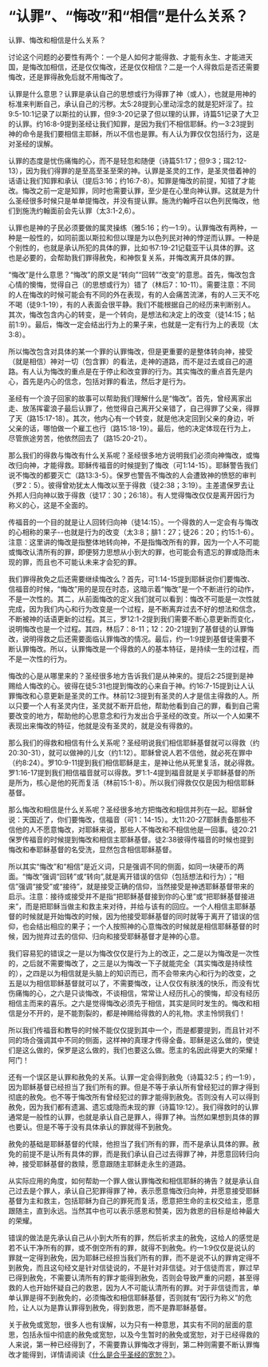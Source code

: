 # “认罪”、“悔改”和“相信”是什么关系？



<p>认罪、悔改和相信是什么关系？</p>

<p>讨论这个问题的必要性有两个：一个是人如何才能得救、才能有永生、才能进天国，是悔改加相信，还是仅仅悔改，还是仅仅相信？二是一个人得救后是否还需要悔改，还是罪得赦免后就不用悔改了。</p>

<p>认罪是什么意思？认罪是承认自己的思想或行为得罪了神（或人），也就是用神的标准来判断自己，承认自己的污秽。太5:28提到心里动淫念的就是犯奸淫了。拉9:5-10:1记录了以斯拉的认罪，但9:3-20记录了但以理的认罪，诗篇51记录了大卫的认罪。约16:8-9提到圣经让我们知罪，是因为我们不相信耶稣。约一3:23提到神的命令是我们要相信主耶稣，所以不信也是罪。有人认为罪仅仅包括行为，这是对圣经的误解。</p>

<p>认罪的态度是忧伤痛悔的心，而不是轻忽和随便（诗篇51:17；但9:3；珥2:12-13），因为我们得罪的是至高至圣至荣的神。认罪是圣灵的工作，是圣灵借着神的话语让我们知罪和承认（提后3:16；约16:7-8）。知罪是悔改的前提，知错了才能改。悔改之前一定是知罪，同时也需要认罪，至少是在心里向神认罪。这就是为什么圣经很多时候只是单单提悔改，并没有提认罪。施洗约翰呼召以色列民悔改，他们到施洗约翰面前会先认罪（太3:1-2,6）。</p>

<p>认罪也是神的子民必须要做的属灵操练（雅5:16；约一1:9）。认罪悔改有两种，一种是一般性的，如同前面以斯拉和但以理是为以色列民对神的悖逆而认罪。一种是个别性的，也就是承认所犯的具体的罪，比如书7:19-21记载亚干认具体的罪。这也是必要的，会帮助我们罪得赦免，和神恢复关系，并悔改离开具体的罪。</p>

<p>“悔改”是什么意思？“悔改”的原文是“转向”“回转”“改变”的意思。首先，悔改包含心情的懊悔，觉得自己（的思想或行为）错了（林后7：10-11）。需要注意：不同的人在悔改的时候可能会有不同的外在表现，有的人会痛苦流涕，有的人三天不吃不喝（徒9:1-19），有的人表面会很平静。我们不能根据自己的经历来判断别人。其次，悔改包含内心的转变，是一个转向，是想法和决定上的改变（徒14:15；帖前1:9）。最后，悔改一定会结出行为上的果子来，也就是一定有行为上的表现（太3:8）。</p>

<p>所以悔改包含对具体的某一个罪的认罪悔改，但是更重要的是整体转向神，接受（就是相信）神对一切（包含罪）的看法，走神的道路，而不是过去或自己的道路。有人认为悔改的重点是在于停止和改变罪的行为。其实悔改的重点首先是内心，首先是内心的信念，包括对罪的看法，然后才是行为。</p>

<p>圣经有一个浪子回家的故事可以帮助我们理解什么是“悔改”。首先，曾经离家出走、放荡挥霍浪子最后认罪了，他觉得自己离开父亲错了，自己得罪了父亲，得罪了天（路15:17-18）。其次，他内心有一个转变，就是他决定回到父亲的身边，听父亲的话，哪怕做一个雇工也行（路15:18-19）。最后，他的决定体现在行为上，尽管旅途劳苦，他依然回去了（路15:20-21）。</p>

<p>那么我们的得救与悔改有什么关系呢？圣经很多地方说明我们必须向神悔改，或悔改归向神，才能得救。耶稣传福音的时候提到了悔改（可1:14-15）。耶稣警告我们说不悔改的都要灭亡（路13:3-5）。保罗也警告不悔改的人会遭致神的愤怒的审判（罗2：5）。彼得曾劝犹太人悔改以至于得救（徒2:38；3:19）。主差遣保罗去让外邦人归向神以致于得救（徒17：30；26:18）。有人觉得悔改仅仅是离开因行为称义的心，这是不全面的。</p>

<p>传福音的一个目的就是让人回转归向神（徒14:15）。一个得救的人一定会有与悔改的心相称的果子--也就是行为的改变（太3:8；腓1：27；徒26：20；约15:1-6）。注意：这里讲的悔改是指整体地转向神，不是指悔改所有的罪，因为一个人不可能或悔改认清所有的罪，即便努力思想从小到大的罪，也可能会有遗忘的罪或隐而未现的罪，而且也不可能认未来才会犯的罪。</p>

<p>我们罪得赦免之后还需要继续悔改么？首先，可1:14-15提到耶稣说你们要悔改、信福音的时候，“悔改”用的是现在时态，这暗示着“悔改”是一个不断进行的动作，不是一次性的。其二，从前面悔改的定义我们就可以看到：悔改不可能是一次性就完成，因为我们内心和行为改变是一个过程，是不断离弃过去不好的想法和信念，不断被神的话语更新的过程。其三，罗12:1-2提到我们需要不断心意更新而变化，说明悔改也是一个过程。其四，林后7：8-11；12：20-21提到了基督徒的认罪悔改，说明得救之后还需要面临认罪悔改的情况。最后，约一1:9提到基督徒需要不断认罪悔改。所以，认罪悔改是一个得救的人的基本特征，是持续一生的过程，而不是一次性的行为。</p>

<p>悔改的心是从哪里来的？圣经很多地方告诉我们是从神来的。提后2:25提到是神赐给人悔改的心。彼得在徒5:31也提到悔改的心来自于神。约16:7-15提到让人认罪悔改和心意更新是圣灵的工作。林前12:3提到有圣灵的人才是信主得救的人。所以只要一个人有圣灵内住，圣灵就不断开启他，帮助他看到自己的罪，看到自己需要改变的地方，帮助他的心思意念和行为发出合乎圣经的改变。所以一个人如果不表现出来悔改的特征，他就是没有圣灵的，就是没有得救的。</p>

<p>那么我们的得救和相信有什么关系呢？圣经明说我们相信耶稣基督就可以得救（约20:30-31），就可以做神的儿女（约1:12）。耶稣曾说人若不信他，就必死在罪中（约8:24）。罗10:9-11提到我们相信耶稣是主，是神让他从死里复活，就必得救。罗1:16-17提到我们相信福音就可以得救。罗1:1-4提到福音就是关乎耶稣基督的所是所为，核心是他的死而复活（林前15:1-8）。所以我们得救仅仅是因为相信耶稣基督。</p>

<p>那么悔改和相信是什么关系呢？圣经很多地方把悔改和相信并列在一起。耶稣曾说：天国近了，你们要悔改，信福音（可1：14-15）。太11:20-27耶稣责备那些不信他的人不愿意悔改，对耶稣来说，那些人不悔改和不相信他是一回事。徒20:21保罗传福音的时候提到悔改和相信主耶稣基督。徒2:38彼得传福音的时候也提到悔改和奉耶稣基督的名受洗，显然包含相信耶稣基督。</p>

<p>所以其实“悔改”和“相信”是近义词，只是强调不同的侧面，如同一块硬币的两面。“悔改”强调“回转”或“转向”,就是离开错误的信仰（包括想法和行为）；“相信”强调“接受”或“接待”，就是接受正确的信仰，当然接受是神透耶稣基督带来的启示。注意：接待或接受并不是指“把耶稣基督接到你的心里”或“把耶稣基督接进来”，而是把耶稣当做主和救主来对待，并给与该有的回应。一个人相信主耶稣基督的时候就是开始悔改的时候，因为他接受耶稣基督的同时就等于离开了错误的信仰，也会结出相应的果子；一个人按照神的心意悔改的时候就是相信耶稣基督的时候，因为抛弃过去的信仰、归向和接受耶稣基督才是神的心意。</p>

<p>我们容易犯的错误之一是以为悔改仅仅是行为上的改正，之二是以为悔改是一次性的，之后就不需要悔改了，之三是以为悔改一下子就能完全（其实悔改是持续性的），之四是以为相信就是头脑上的知识而已，而不会带来内心和行为的改变，之五是以为相信耶稣基督就可以了，不需要悔改，让人仅仅有肤浅的快乐，而没有忧伤痛悔的心，之六是只谈悔改，不谈相信，常常让人经历扎心的懊悔，却没有经历相信主而来的喜乐。之六是觉得悔改必须先于相信，其实是同时发生的。悔改和相信是分不开的，是不能割裂的，都是神赐给得救的人的礼物。求主怜悯我们！</p>

<p>所以我们传福音和教导的时候不能仅仅提到其中一个，而是都要提到，而且针对不同的场合强调其中不同的侧面，这样神的真理才传得全备。耶稣是这么做的，使徒们是这么做的，保罗是这么做的，我们也要这么做。愿主的名因此得更大的荣耀！阿门！</p>

<p>还有一个误区是认罪和赦免的关系。认罪一定会得到赦免（诗篇32:5；约一1:9），因为耶稣基督已经担当了我们所有的罪。但是不等于承认所有曾经犯过的罪才得到彻底的赦免。也不等于悔改所有曾经犯过的罪才能得到赦免。否则没有人可以得到赦免，因为我们都有遗漏、遗忘或隐而未现的罪（诗篇19:12）。我们得救时的认罪通常是一般性的认罪，也就是承认自己是罪人，得罪了神。当然如果想到具体的罪也要认。但是不等于没有具体承认的罪就得不到赦免。</p>

<p>赦免的基础是耶稣基督的代赎，他担当了我们所有的罪，而不是承认具体的罪。赦免的前提不是认所有具体的罪，而是我们承认自己过去得罪了神，并愿意回转归向神，接受耶稣基督的救赎，愿意跟随主耶稣走永生的道路。</p>

<p>从实际应用的角度，如何帮助一个罪人做认罪悔改和相信耶稣的祷告？就是承认自己过去是个罪人，承认自己犯罪得罪了神，表示愿意悔改归向神，并愿意接受耶稣基督为主和救主，包括耶稣为自己的罪死而复活，愿意把生命的主权交给主，愿意跟随主，直到永远。当然其中也可以表示感恩和赞美，因为救恩的目标是给神最大的荣耀。</p>

<p>错误的做法是先承认自己从小到大所有的罪，然后祈求主的赦免，这给人的感觉是若不认干净所有的罪，或不倒空所有的罪，就得不到赦免。约一1:9仅仅是说认的罪就一定得到赦免，因为耶稣已经担当我们所有的罪，而不是说不认的罪肯定得不到赦免，而且这句经文是针对信徒说的，不是针对非信徒。对于信徒而言，罪过早已得到赦免，不需要认清所有的罪才能得到赦免，否则会导致严重的问题，甚至得救的人也开始怀疑自己的救恩，因为人不可能认清所有的罪。对于非信徒而言，单单认罪是得不到赦免的，必须悔改和相信耶稣基督，否则就有“因行为称义”的危险，让人以为是靠认罪得到赦免，得到救恩，而不是靠耶稣基督。</p>

<p>关于赦免或宽恕，很多人也有误解，以为只有一种意思，其实有不同的层面的意思，包括永恒中彻底的赦免或宽恕，以及今生暂时的赦免或宽恕，对于已经得救的人来说，第一种已经得到了，不需要靠认罪悔改才得到，第二种则需要不断认罪悔改才能得到，详情请阅读《<a href="https://www.simai.life/node/26313">什么是合乎圣经的宽恕？</a>》。</p>
